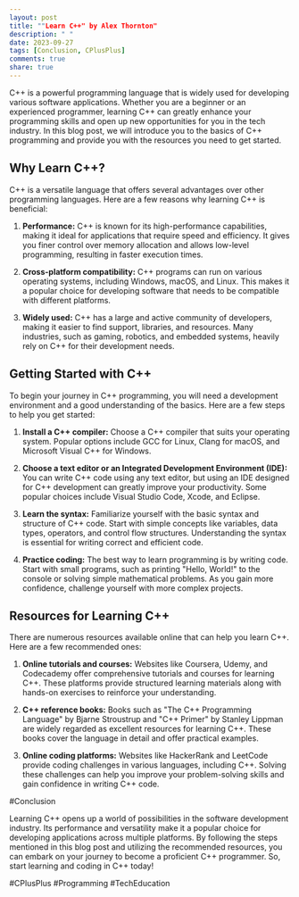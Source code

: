 ```yaml
---
layout: post
title: ""Learn C++" by Alex Thornton"
description: " "
date: 2023-09-27
tags: [Conclusion, CPlusPlus]
comments: true
share: true
---
```


C++ is a powerful programming language that is widely used for developing various software applications. Whether you are a beginner or an experienced programmer, learning C++ can greatly enhance your programming skills and open up new opportunities for you in the tech industry. In this blog post, we will introduce you to the basics of C++ programming and provide you with the resources you need to get started.

## Why Learn C++?

C++ is a versatile language that offers several advantages over other programming languages. Here are a few reasons why learning C++ is beneficial:

1. **Performance:** C++ is known for its high-performance capabilities, making it ideal for applications that require speed and efficiency. It gives you finer control over memory allocation and allows low-level programming, resulting in faster execution times.

2. **Cross-platform compatibility:** C++ programs can run on various operating systems, including Windows, macOS, and Linux. This makes it a popular choice for developing software that needs to be compatible with different platforms.

3. **Widely used:** C++ has a large and active community of developers, making it easier to find support, libraries, and resources. Many industries, such as gaming, robotics, and embedded systems, heavily rely on C++ for their development needs.

## Getting Started with C++

To begin your journey in C++ programming, you will need a development environment and a good understanding of the basics. Here are a few steps to help you get started:

1. **Install a C++ compiler:** Choose a C++ compiler that suits your operating system. Popular options include GCC for Linux, Clang for macOS, and Microsoft Visual C++ for Windows.

2. **Choose a text editor or an Integrated Development Environment (IDE):** You can write C++ code using any text editor, but using an IDE designed for C++ development can greatly improve your productivity. Some popular choices include Visual Studio Code, Xcode, and Eclipse.

3. **Learn the syntax:** Familiarize yourself with the basic syntax and structure of C++ code. Start with simple concepts like variables, data types, operators, and control flow structures. Understanding the syntax is essential for writing correct and efficient code.

4. **Practice coding:** The best way to learn programming is by writing code. Start with small programs, such as printing "Hello, World!" to the console or solving simple mathematical problems. As you gain more confidence, challenge yourself with more complex projects.

## Resources for Learning C++

There are numerous resources available online that can help you learn C++. Here are a few recommended ones:

1. **Online tutorials and courses:** Websites like Coursera, Udemy, and Codecademy offer comprehensive tutorials and courses for learning C++. These platforms provide structured learning materials along with hands-on exercises to reinforce your understanding.

2. **C++ reference books:** Books such as "The C++ Programming Language" by Bjarne Stroustrup and "C++ Primer" by Stanley Lippman are widely regarded as excellent resources for learning C++. These books cover the language in detail and offer practical examples.

3. **Online coding platforms:** Websites like HackerRank and LeetCode provide coding challenges in various languages, including C++. Solving these challenges can help you improve your problem-solving skills and gain confidence in writing C++ code.

#Conclusion

Learning C++ opens up a world of possibilities in the software development industry. Its performance and versatility make it a popular choice for developing applications across multiple platforms. By following the steps mentioned in this blog post and utilizing the recommended resources, you can embark on your journey to become a proficient C++ programmer. So, start learning and coding in C++ today!

#CPlusPlus #Programming #TechEducation